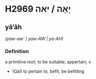 # H2969 יָאָה / יאה

## yâʼâh

_(yaw-aw' | yaw-AW | ya-AH)_

### Definition

a primitive root; to be suitable; appertain; v

- (Qal) to pertain to, befit, be befitting
